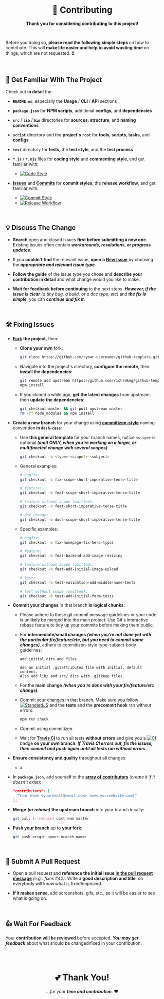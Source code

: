 <h1 align="center">
  🍻 Contributing
</h1>

<p align="center">
  <b>Thank you for considering contributing to this project!</b>
</p>

<br/>

Before you doing so, **please read the following simple steps** on how to contribute. This will **make life easier and help to avoid wasting time** on things, which are not requested. ⏳

<br/>

## 📑	Get Familiar With The Project

Check out **in detail** the:

 - **`README.md`**, especially the **Usage** / **CLI** / **API** sections
 
 - **`package.json`** for **NPM scripts**, additional **configs**, and **dependencies**
 
 - **`src`** / **`lib`** / **`bin`** directories for **sources**, **structure**, and **naming conventions**

 - **`script`** directory and the **project's `root`** for **tools**, **scripts**, **tasks**, and **configs**

 - **`test`** directory for **tests**, the **test style**, and the **test process**

 - **`*.js`** / **`*.mjs`** files for **coding style** and **commenting style**, and get familiar with:
 
    - [![Code Style][badge-code]][url-code]

  - [**Issues**][url-issues] and [**Commits**][url-commits] for **commit styles**, the **release workflow**, and get familiar with:
  
    - [![Commit Style][badge-commit]][url-commit]    
    - [![Release Workflow][badge-release]][url-release]

<br/>

## 💡	Discuss The Change

 - **Search** open and closed issues **first before submitting a new one**. Existing issues often contain ***workarounds, resolutions, or progress updates***.

 - If you **couldn't find** the relevant issue, **open a** [**New Issue**][url-new-issue] by choosing the ***appropriate and relevant issue type***.
 
 - **Follow the guide** of the issue type you chose and **describe your contribution in detail** and what change would you like to make.

 - **Wait for feedback before continuing** to the next steps. ***However, if the issue is clear*** *(a tiny bug, a build, or a doc typo, etc)* and ***the fix is simple***, you can ***continue and fix it***.

<br/>

## 🛠️ Fixing Issues

 - [**Fork**][url-help-fork] **the project**, then:
 
   - **Clone your own** fork:

     ```bash
     git clone https://github.com/<your-username>/github-template.git
     ```

   - Navigate into the project's directory, **configure the remote**, then **install the dependencies**:

     ```bash
     git remote add upstream https://github.com/richrdkng/github-template.git
     npm install
     ```     

   - If you cloned a while ago, **get the latest changes** from upstream, then **update the dependencies**:

     ```bash
     git checkout master && git pull upstream master
     rm -rf node_modules && npm install
     ``` 
 
 - **Create a new branch** for your change using [**commitizen-style**][url-commit-style] naming convention **in `dash-case`**:

   - Use **this general template** for your branch names, notice `<scope>` is optional ***(omit ONLY, when you're working on a larger, or multifaceted change with several scopes)***:

     ```bash
     git checkout -b <type>-<scope?>-<subject>
     ```

   - General examples:

     ```bash
     # bugfix:
     git checkout -b fix-scope-short-imperative-tense-title

     # feature:
     git checkout -b feat-scope-short-imperative-tense-title

     # feature without scope (omitted):
     git checkout -b feat-short-imperative-tense-title

     # doc change:
     git checkout -b docs-scope-short-imperative-tense-title
     ```

   - Specific examples:

     ```bash
     # bugfix:
     git checkout -b fix-homepage-fix-hero-typos     

     # feature:
     git checkout -b feat-backend-add-image-resizing

     # feature without scope (omitted):
     git checkout -b feat-add-initial-image-upload

     # test:
     git checkout -b test-validation-add-middle-name-tests
     
     # test without scope (omitted):
     git checkout -b test-add-initial-form-tests
     ```
 
 - **Commit your changes** in that branch **in logical chunks**:
 
   - Please adhere to these git commit message guidelines or your code is unlikely be merged into the main project. Use Git's interactive rebase feature to tidy up your commits before making them public.

   - For **intermediate/small changes** ***(when you're not done yet with the particular fix/feature/etc, but you need to commit some changes)***, adhere to commitizen-style type-subject-body guidelines:  

      ```
      add initial dirs and files

      Add an initial .gitattributes file with initial, default content.
      Also add lib/ and src/ dirs with .gitkeep files.
      ```

   - For the **main change** ***(when you're done with your fix/feature/etc change)***:

   - Commit your changes in that branch. Make sure you follow [![StandardJS][badge-code]][url-code] and the **tests** and the **precommit hook** ran without errors:
     
      ```bash
      npm run check
      ```
   - Commit using commitizen.

   - Wait for [**Travis CI**][url-ci] to run all tests **without errors** and give you a [![CI][badge-ci]][url-ci] badge **on your own branch**. ***If Travis CI errors out, fix the issues, then commit and push again until all tests run without errors.***

 - **Ensure consistency and quality** throughout all changes:

   - x

 - In **`package.json`**, add yourself to the [**array of contributors**][url-npm-contrib-doc] *(create it if it doesn't exist)*:
 
    ```json   
    "contributors": [
      "Your Name <youremail@email.com> (www.yourwebsite.com)"
    ],  
    ```
 
 - **Merge** ***(or rebase)*** **the upstream branch** into your branch locally:

    ```bash
    git pull [--rebase] upstream master
    ```

 - **Push your branch** up to **your fork**:

    ```bash
    git push origin <your-branch-name>
    ```

<br/>

## 🏁 Submit A Pull Request

 - Open a pull request and **reference the initial issue** [**in the pull request message**][url-pull-req-help] 
   *(e.g.: fixes #42)*. Write a **good description and title**, so everybody will know what is fixed/improved.

 - **If it makes sense**, add screenshots, gifs, etc., so it will be easier to see what is going on.

<br/>

## 👍 Wait For Feedback

Your **contribution will be reviewed** before accepted. ***You may get feedback*** about what should be changed/fixed in your contribution.

<br/>
<br/>

<h1 align="center">
  💕 Thank You!
</h1>

<p align="center">
  <i>...for your</i> <b><i>time and contribution</i></b>. ❤️
</p>

  <!--- References ============================================================================ -->

  <!--- Badges -->
  [badge-code]:    https://img.shields.io/badge/style-standard-f1d300.svg?style=flat-square&logo=javascript
  [badge-commit]:  https://img.shields.io/badge/commit-commitizen-fe7d37.svg?style=flat-square&logo=git
  [badge-release]: https://img.shields.io/badge/&#11091;%20release-semantic--release-e10079.svg?style=flat-square
  [badge-ci]:      https://img.shields.io/badge/build-passing-brightgreen

  <!--- URLs -->
  [url-commits]:      https://github.com/richrdkng/github-template/commits
  [url-issues]:       https://github.com/richrdkng/github-template/issues
  [url-new-issue]:    https://github.com/richrdkng/github-template/issues/new/choose
  [url-commit-style]: https://github.com/semantic-release/semantic-release/blob/master/CONTRIBUTING.md#commit-message-guidelines
  
  [url-code]:      https://standardjs.com
  [url-commit]:    https://commitizen.github.io/cz-cli
  [url-release]:   https://semantic-release.gitbook.io/semantic-release
  [url-ci]:        https://travis-ci.org/richrdkng/github-template

  [url-help-fork]: https://help.github.com/en/github/getting-started-with-github/fork-a-repo

  [url-bugs]:            https://github.com/richrdkng/github-template/issues
  [url-standard]:        https://standardjs.com
  [url-npm-contrib-doc]: https://docs.npmjs.com/files/package.json#people-fields-author-contributors
  [url-pull-req-help]:   https://blog.github.com/2013-05-14-closing-issues-via-pull-requests
  [url-dev-doc]:         https://github.com/richrdkng/github-template/blob/master/github/DEVELOPMENT.md
